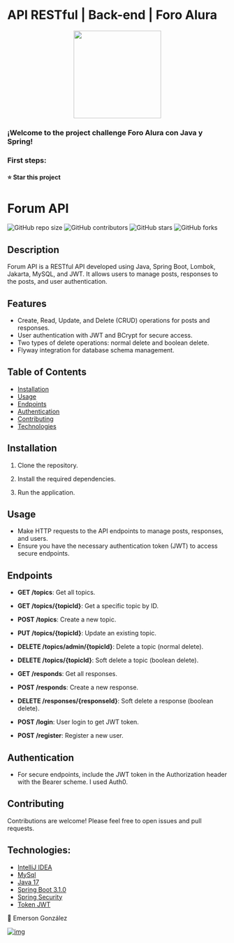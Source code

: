 # API RESTful | Back-end | Foro Alura 

<p align="center" >
     <img width="200" heigth="200" src="https://user-images.githubusercontent.com/91544872/209678377-70b50b21-33de-424c-bed8-6a71ef3406ff.png">
</p>

### ¡Welcome to the project challenge Foro Alura con Java y Spring! 


### First steps:

#### ⭐ Star this project

# Forum API

![GitHub repo size](https://img.shields.io/github/repo-size/emersondivB0/API-RESTful-Foro)
![GitHub contributors](https://img.shields.io/github/contributors/emersondivB0/API-RESTful-Foro)
![GitHub stars](https://img.shields.io/github/stars/emersondivB0/API-RESTful-Foro?style=social)
![GitHub forks](https://img.shields.io/github/forks/emersondivB0/API-RESTful-Foro?style=social)

## Description

Forum API is a RESTful API developed using Java, Spring Boot, Lombok, Jakarta, MySQL, and JWT. It allows users to manage posts, responses to the posts, and user authentication.

## Features

- Create, Read, Update, and Delete (CRUD) operations for posts and responses.
- User authentication with JWT and BCrypt for secure access.
- Two types of delete operations: normal delete and boolean delete.
- Flyway integration for database schema management.

## Table of Contents

- [Installation](#installation)
- [Usage](#usage)
- [Endpoints](#endpoints)
- [Authentication](#authentication)
- [Contributing](#contributing)
- [Technologies](#technologies)

## Installation

1. Clone the repository.

2. Install the required dependencies.

3. Run the application.

## Usage

- Make HTTP requests to the API endpoints to manage posts, responses, and users.
- Ensure you have the necessary authentication token (JWT) to access secure endpoints.

## Endpoints

- **GET /topics**: Get all topics.
- **GET /topics/{topicId}**: Get a specific topic by ID.
- **POST /topics**: Create a new topic.
- **PUT /topics/{topicId}**: Update an existing topic.
- **DELETE /topics/admin/{topicId}**: Delete a topic (normal delete).
- **DELETE /topics/{topicId}**: Soft delete a topic (boolean delete).

- **GET /responds**: Get all responses.
- **POST /responds**: Create a new response.
- **DELETE /responses/{responseId}**: Soft delete a response (boolean delete).

- **POST /login**: User login to get JWT token.
- **POST /register**: Register a new user.

## Authentication

- For secure endpoints, include the JWT token in the Authorization header with the Bearer scheme. I used Auth0.

## Contributing

Contributions are welcome! Please feel free to open issues and pull requests.


## Technologies:

  - [IntelliJ IDEA](https://www.jetbrains.com/idea/)
  - [MySql](https://www.mysql.com/)
  - [Java 17](https://www.java.com/en/)
  - [Spring Boot 3.1.0](https://start.spring.io)
  - [Spring Security](https://start.spring.io/)
  - [Token JWT](https://github.com/auth0/java-jwt)

💙 Emerson González

[![img](https://camo.githubusercontent.com/c00f87aeebbec37f3ee0857cc4c20b21fefde8a96caf4744383ebfe44a47fe3f/68747470733a2f2f696d672e736869656c64732e696f2f62616467652f2d4c696e6b6564496e2d2532333030373742353f7374796c653d666f722d7468652d6261646765266c6f676f3d6c696e6b6564696e266c6f676f436f6c6f723d7768697465)](https://www.linkedin.com/in/emerson-gonzalez-developer/)

